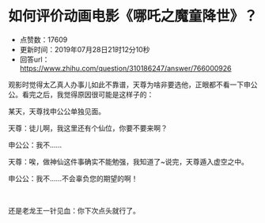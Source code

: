 # 如何评价动画电影《哪吒之魔童降世》？
- 点赞数：17609
- 更新时间：2019年07月28日21时12分10秒
- 回答url：https://www.zhihu.com/question/310186247/answer/766000926
<body>
 <p data-pid="krOwj4Ut">观影时觉得太乙真人办事儿如此不靠谱，天尊为啥非要选他，正眼都不看一下申公公。看完之后，我觉得原因很可能是这样子的：</p>
 <p data-pid="gc-1mXu6">某天，天尊找申公公单独见面。</p>
 <p data-pid="lr3w1kJ1">天尊：徒儿啊，我这里还有个仙位，你要不要来啊？</p>
 <p data-pid="MeK7pGrk">申公公：我不……</p>
 <p data-pid="3Ljt3VMo">天尊：唉，做神仙这件事确实不能勉强，我知道了~说完，天尊遁入虚空之中。</p>
 <p data-pid="47OEp0mg">申公公：我不……不会辜负您的期望的啊！</p>
 <p class="ztext-empty-paragraph"><br></p>
 <p data-pid="UQhPs8IE">还是老龙王一针见血：你下次点头就行了。</p>
 <p></p>
 <p></p>
 <p></p>
</body>